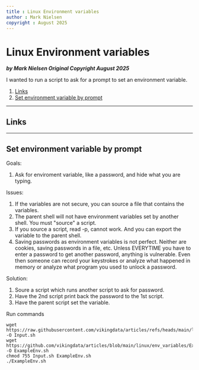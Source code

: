 ```yaml
---
title : Linux Environment variables
author : Mark Nielsen
copyright : August 2025
---
```



 Linux Environment variables
==============================

_**by Mark Nielsen
Original Copyright August 2025**_

I wanted to run a script to ask for a prompt to set an environment variable. 

1. [Links](#links)
2. [Set environment variable by prompt](#s)

* * *

<a name=links></a>Links
-----

* * *
<a name=mul></a>Set environment variable by prompt
-----

Goals:
1. Ask for enviroment variable, like a password, and hide what you are typing.

Issues:
1. If the variables are not secure, you can source
a file that contains the variables.
2. The parent shell will not have environment variables set by another shell.
You must "source" a script.
3. If you source a script, read -p, cannot work. And you can export the
variable to the parent shell.
4. Saving passwords as environment variables is not perfect. Neither are
cookies, saving passwords in a file, etc. Unless EVERYTIME you have to enter
a password to get another password, anything is vulnerable. Even then someone
can record your keystrokes or analyze what happened in memory or analyze
what program you used to unlock a password. 


Solution:
1. Soure a script which runs another script to ask for password.
2. Have the 2nd script print back the password to the 1st script.
3. Have the parent script set the variable.

Run commands

```
wget https://raw.githubusercontent.com/vikingdata/articles/refs/heads/main/linux/env_variables/Input.txt -O Input.sh
wget https://github.com/vikingdata/articles/blob/main/linux/env_variables/ExampleEnv.txt -O ExampleEnv.sh
chmod 755 Input.sh ExampleEnv.sh
./ExampleEnv.sh
```